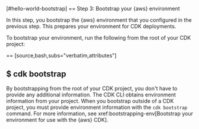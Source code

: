 [#hello-world-bootstrap]
== Step 3: Bootstrap your \{aws} environment

In this step, you bootstrap the \{aws} environment that you configured in the previous step. This prepares your environment for CDK deployments.

To bootstrap your environment, run the following from the root of your CDK project:

== [source,bash,subs="verbatim,attributes"]

$ cdk bootstrap
---

By bootstrapping from the root of your CDK project, you don't have to provide any additional information. The CDK  CLI obtains environment information from your project. When you bootstrap outside of a CDK project, you must provide environment information with the `cdk bootstrap` command. For more information, see xref:bootstrapping-env[Bootstrap your environment for use with the \{aws} CDK].

